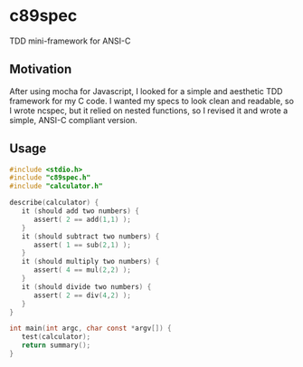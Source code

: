 c89spec
=======
TDD mini-framework for ANSI-C

Motivation
----------
After using mocha for Javascript, I looked for a simple
and aesthetic TDD framework for my C code. I wanted my specs
to look clean and readable, so I wrote ncspec, but it relied 
on nested functions, so I revised it and wrote
a simple, ANSI-C compliant version.

Usage
-----

```C
#include <stdio.h>
#include "c89spec.h"
#include "calculator.h"

describe(calculator) {
   it (should add two numbers) {
      assert( 2 == add(1,1) );
   }
   it (should subtract two numbers) {
      assert( 1 == sub(2,1) );
   }
   it (should multiply two numbers) {
      assert( 4 == mul(2,2) );
   }
   it (should divide two numbers) {
      assert( 2 == div(4,2) );
   }
}  

int main(int argc, char const *argv[]) {
   test(calculator);
   return summary();
}
```
